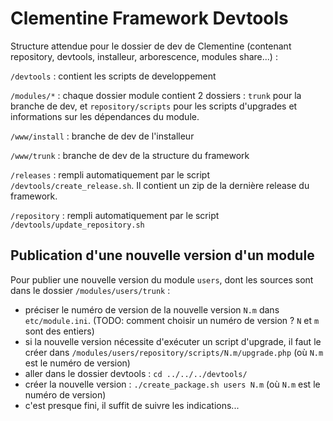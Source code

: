 Clementine Framework Devtools
===

Structure attendue pour le dossier de dev de Clementine (contenant repository, devtools, installeur, arborescence, modules share...) :

```/devtools``` : contient les scripts de developpement

```/modules/*``` : chaque dossier module contient 2 dossiers : ```trunk``` pour la branche de dev, et ```repository/scripts``` pour les scripts d'upgrades et informations sur les dépendances du module. 

```/www/install``` : branche de dev de l'installeur

```/www/trunk``` : branche de dev de la structure du framework

```/releases``` : rempli automatiquement par le script ```/devtools/create_release.sh```. Il contient un zip de la dernière release du framework.

```/repository``` : rempli automatiquement par le script ```/devtools/update_repository.sh```


Publication d'une nouvelle version d'un module
---

Pour publier une nouvelle version du module ```users```, dont les sources sont dans le dossier ```/modules/users/trunk``` :

* préciser le numéro de version de la nouvelle version ```N.m``` dans ```etc/module.ini```. (TODO: comment choisir un numéro de version ? ```N``` et ```m``` sont des entiers)
* si la nouvelle version nécessite d'exécuter un script d'upgrade, il faut le créer dans ```/modules/users/repository/scripts/N.m/upgrade.php``` (où ```N.m``` est le numéro de version)
* aller dans le dossier devtools : ```cd ../../../devtools/```
* créer la nouvelle version : ```./create_package.sh users N.m``` (où ```N.m``` est le numéro de version)
* c'est presque fini, il suffit de suivre les indications...
